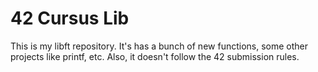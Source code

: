# 42 Cursus Lib
This is my libft repository. It's has a bunch of new functions, some other projects like printf, etc. Also, it doesn't follow the 42 submission rules.
